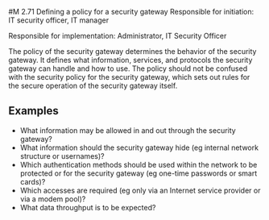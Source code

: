 #M 2.71 Defining a policy for a security gateway
Responsible for initiation: IT security officer, IT manager

Responsible for implementation: Administrator, IT Security Officer

The policy of the security gateway determines the behavior of the security gateway. It defines what information, services, and protocols the security gateway can handle and how to use. The policy should not be confused with the security policy for the security gateway, which sets out rules for the secure operation of the security gateway itself.



## Examples 
* What information may be allowed in and out through the security gateway?
* What information should the security gateway hide (eg internal network structure or usernames)?
* Which authentication methods should be used within the network to be protected or for the security gateway (eg one-time passwords or smart cards)?
* Which accesses are required (eg only via an Internet service provider or via a modem pool)?
* What data throughput is to be expected?




